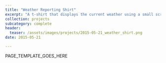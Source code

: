 ```yaml
---
title: "Weather Reporting Shirt"
excerpt: "A t-shirt that displays the current weather using a small screen, heat sensitive dye, and conductive thread."
collection: projects
subcategory: complete
header: 
  teaser: /assets/images/projects/2015-05-21_weather_shirt.png
date: 2015-05-21

---
```


PAGE_TEMPLATE_GOES_HERE
